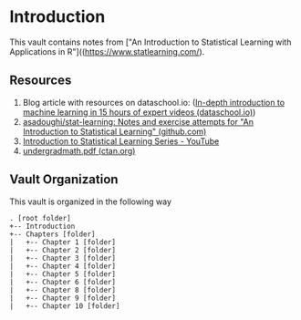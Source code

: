 # Introduction

This vault contains notes from ["An Introduction to Statistical Learning with Applications in R"]((https://www.statlearning.com/). 

## Resources

1. Blog article with resources on dataschool.io: ([In-depth introduction to machine learning in 15 hours of expert videos (dataschool.io)](https://www.dataschool.io/15-hours-of-expert-machine-learning-videos/))
2. [asadoughi/stat-learning: Notes and exercise attempts for "An Introduction to Statistical Learning" (github.com)](https://github.com/asadoughi/stat-learning)
3. [Introduction to Statistical Learning Series - YouTube](https://www.youtube.com/playlist?list=PLOg0ngHtcqbPTlZzRHA2ocQZqB1D_qZ5V)
4. [undergradmath.pdf (ctan.org)](http://tug.ctan.org/info/undergradmath/undergradmath.pdf)

## Vault Organization
This vault is organized in the following way

```
. [root folder]
+-- Introduction
+-- Chapters [folder]
|	+-- Chapter 1 [folder]
|	+-- Chapter 2 [folder]
|	+-- Chapter 3 [folder]
|	+-- Chapter 4 [folder]
|	+-- Chapter 5 [folder]
|	+-- Chapter 6 [folder]
|	+-- Chapter 8 [folder]
|	+-- Chapter 9 [folder]
|	+-- Chapter 10 [folder]
```

